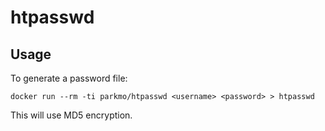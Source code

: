 # htpasswd

## Usage

To generate a password file:

```shell
docker run --rm -ti parkmo/htpasswd <username> <password> > htpasswd
```

This will use MD5 encryption.
